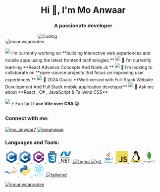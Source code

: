 <h1 align="center">Hi 👋, I'm Mo Anwaar</h1>
<h3 align="center">A passionate developer</h3>
<img align="right" alt="Coding" style="border-radius:40px" width="400" src="https://user-images.githubusercontent.com/63905637/145709095-4f7e73cb-e52e-44fa-99a5-58a96ac4ff0c.gif">

<p align="left"> <img src="https://komarev.com/ghpvc/?username=moanwaarcodes&label=Profile%20views&color=0e75b6&style=flat" alt="moanwaarcodes" style="border-radius:50px" /> </p>
<img height="20" src="https://camo.githubusercontent.com/57c08150fc7754ce470fa00041220e38c4cea27265e1106c568de0b57e3d9bd2/68747470733a2f2f6163656769662e636f6d2f77702d636f6e74656e742f75706c6f6164732f323032302f6237326e76362f706172747970617272742d33302e676966" data-canonical-src="https://acegif.com/wp-content/uploads/2020/b72nv6/partyparrt-30.gif" style="max-width: 100%; display: inline-block;" data-target="animated-image.originalImage" >
I’m currently working on **building interactive web experiences and mobile apps using the latest frontend technologies.**
<img height="20" src="https://camo.githubusercontent.com/57c08150fc7754ce470fa00041220e38c4cea27265e1106c568de0b57e3d9bd2/68747470733a2f2f6163656769662e636f6d2f77702d636f6e74656e742f75706c6f6164732f323032302f6237326e76362f706172747970617272742d33302e676966" data-canonical-src="https://acegif.com/wp-content/uploads/2020/b72nv6/partyparrt-30.gif" style="max-width: 100%; display: inline-block;" data-target="animated-image.originalImage"> 
🌱 I’m currently learning **React Advance Concepts And Node Js **
<img height="20" src="https://camo.githubusercontent.com/57c08150fc7754ce470fa00041220e38c4cea27265e1106c568de0b57e3d9bd2/68747470733a2f2f6163656769662e636f6d2f77702d636f6e74656e742f75706c6f6164732f323032302f6237326e76362f706172747970617272742d33302e676966" data-canonical-src="https://acegif.com/wp-content/uploads/2020/b72nv6/partyparrt-30.gif" style="max-width: 100%; display: inline-block;" data-target="animated-image.originalImage"> 
👯 I’m looking to collaborate on **open-source projects that focus on improving user experiences.**
<img height="20" src="https://camo.githubusercontent.com/57c08150fc7754ce470fa00041220e38c4cea27265e1106c568de0b57e3d9bd2/68747470733a2f2f6163656769662e636f6d2f77702d636f6e74656e742f75706c6f6164732f323032302f6237326e76362f706172747970617272742d33302e676966" data-canonical-src="https://acegif.com/wp-content/uploads/2020/b72nv6/partyparrt-30.gif" style="max-width: 100%; display: inline-block;" data-target="animated-image.originalImage"> 
🤝 2024 Goals: **Well-versed with Full-Stack Website Development And Full Stack mobile application developer**
<img height="20" src="https://camo.githubusercontent.com/57c08150fc7754ce470fa00041220e38c4cea27265e1106c568de0b57e3d9bd2/68747470733a2f2f6163656769662e636f6d2f77702d636f6e74656e742f75706c6f6164732f323032302f6237326e76362f706172747970617272742d33302e676966" data-canonical-src="https://acegif.com/wp-content/uploads/2020/b72nv6/partyparrt-30.gif" style="max-width: 100%; display: inline-block;" data-target="animated-image.originalImage"> 
💬 Ask me about **React , C# , JavaScript & Tailwind CSS**

<img height="20" src="https://camo.githubusercontent.com/57c08150fc7754ce470fa00041220e38c4cea27265e1106c568de0b57e3d9bd2/68747470733a2f2f6163656769662e636f6d2f77702d636f6e74656e742f75706c6f6164732f323032302f6237326e76362f706172747970617272742d33302e676966" data-canonical-src="https://acegif.com/wp-content/uploads/2020/b72nv6/partyparrt-30.gif" style="max-width: 100%; display: inline-block;" data-target="animated-image.originalImage"> ⚡ Fun fact **I use Vite over CRA 😛**
<h3 align="left">Connect with me:</h3>
<p align="left">
<a href="https://twitter.com/mo_anwaar7" target="_blank"><img align="center" src="https://raw.githubusercontent.com/rahuldkjain/github-profile-readme-generator/master/src/images/icons/Social/twitter.svg" alt="mo_anwaar7" height="30" width="40" /></a>
<a href="https://linkedin.com/in/moanwaar" target="_blank"><img align="center" src="https://raw.githubusercontent.com/rahuldkjain/github-profile-readme-generator/master/src/images/icons/Social/linked-in-alt.svg" alt="moanwaar" height="30" width="40" /></a>
</p>


<h3 align="left">Languages and Tools:</h3>
<p align="left"> <a href="https://www.cprogramming.com/" style="border-radius:50" target="_blank" rel="noreferrer"> <img src="https://raw.githubusercontent.com/devicons/devicon/master/icons/c/c-original.svg" alt="c" width="40" height="40"/> </a> <a href="https://www.w3schools.com/cpp/" target="_blank" rel="noreferrer"> <img src="https://raw.githubusercontent.com/devicons/devicon/master/icons/cplusplus/cplusplus-original.svg" alt="cplusplus" width="40" height="40"/> </a> <a href="https://www.w3schools.com/cs/" target="_blank" rel="noreferrer"> <img src="https://raw.githubusercontent.com/devicons/devicon/master/icons/csharp/csharp-original.svg" alt="csharp" width="40" height="40"/> </a> <a href="https://www.w3schools.com/css/" target="_blank" rel="noreferrer"> <img src="https://raw.githubusercontent.com/devicons/devicon/master/icons/css3/css3-original-wordmark.svg" alt="css3" width="40" height="40"/> </a> <a href="https://dotnet.microsoft.com/" target="_blank" rel="noreferrer"> <img src="https://raw.githubusercontent.com/devicons/devicon/master/icons/dot-net/dot-net-original-wordmark.svg" alt="dotnet" width="40" height="40"/> </a> <a href="https://www.figma.com/" target="_blank" rel="noreferrer"> <img src="https://www.vectorlogo.zone/logos/figma/figma-icon.svg" alt="figma" width="40" height="40"/> </a> <a href="https://git-scm.com/" target="_blank" rel="noreferrer"> <img src="https://www.vectorlogo.zone/logos/git-scm/git-scm-icon.svg" alt="git" width="40" height="40"/> </a> <a href="https://www.java.com" target="_blank" rel="noreferrer"> <img src="https://raw.githubusercontent.com/devicons/devicon/master/icons/java/java-original.svg" alt="java" width="40" height="40"/> </a> <a href="https://developer.mozilla.org/en-US/docs/Web/JavaScript" target="_blank" rel="noreferrer"> <img src="https://raw.githubusercontent.com/devicons/devicon/master/icons/javascript/javascript-original.svg" alt="javascript" width="40" height="40"/> </a> <a href="https://www.linux.org/" target="_blank" rel="noreferrer"> <img src="https://raw.githubusercontent.com/devicons/devicon/master/icons/linux/linux-original.svg" alt="linux" width="40" height="40"/> </a> <a href="https://www.mongodb.com/" target="_blank" rel="noreferrer"> <img src="https://raw.githubusercontent.com/devicons/devicon/master/icons/mongodb/mongodb-original-wordmark.svg" alt="mongodb" width="40" height="40"/> </a> <a href="https://www.mysql.com/" target="_blank" rel="noreferrer"> <img src="https://raw.githubusercontent.com/devicons/devicon/master/icons/mysql/mysql-original-wordmark.svg" alt="mysql" width="40" height="40"/> </a> <a href="https://www.python.org" target="_blank" rel="noreferrer"> <img src="https://raw.githubusercontent.com/devicons/devicon/master/icons/python/python-original.svg" alt="python" width="40" height="40"/> </a> <a href="https://reactjs.org/" target="_blank" rel="noreferrer"> <img src="https://raw.githubusercontent.com/devicons/devicon/master/icons/react/react-original-wordmark.svg" alt="react" width="40" height="40"/> </a> <a href="https://tailwindcss.com/" target="_blank" rel="noreferrer"> <img src="https://www.vectorlogo.zone/logos/tailwindcss/tailwindcss-icon.svg" alt="tailwind" width="40" height="40"/> </p>

 <p><img src="https://github-readme-streak-stats.herokuapp.com/?user=moanwaarcodes" alt="moanwaarcodes" /></p>
